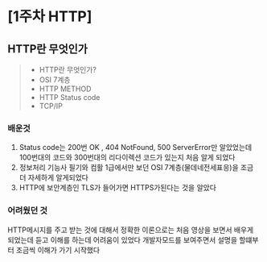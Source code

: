 # \[1주차 HTTP]

## HTTP란 무엇인가&#x20;

> * HTTP란 무엇인가?
> * OSI 7계층&#x20;
> * HTTP METHOD
> * HTTP Status code&#x20;
> * TCP/IP&#x20;

### 배운것&#x20;

1. Status code는 200번  OK , 404 NotFound, 500 ServerError만 알았었는데 100번대의 코드와 300번대의 리다이렉션 코드가 있는지 처음 알게 되었다&#x20;
2. 정보처리 기능사 필기와 컴활 1급에서만 보던 OSI 7계층(물데네전세표응)을 조금 더 자세하게 알게되었다
3. HTTP에 보안계층인 TLS가 들어가면 HTTPS가된다는 것을 알았다&#x20;

### 어려웠던 것&#x20;

HTTP메시지를 주고 받는 것에 대해서 정확한 이론으로는 처음 영상을 보면서 배우게 되었는데 듣고 이해를 하는데 어려움이 있었다 개발자모드를 보여주면서 설명을 할떄부터 조금씩 이해가 가기 시작했다&#x20;
